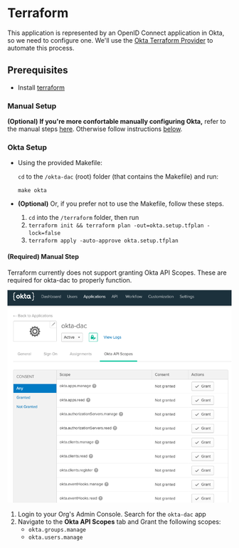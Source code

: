 # Terraform
This application is represented by an OpenID Connect application in Okta, so we need to configure one. We'll use the [Okta Terraform Provider](https://www.terraform.io/docs/providers/okta/index.html) to automate this process.

## Prerequisites
* Install [terraform](https://learn.hashicorp.com/terraform/getting-started/install)

### Manual Setup
**(Optional) If you're more confortable manually configuring Okta,** refer to the manual steps [here](https://docs.idp.rocks/setup/org-setup.html#manual-config). Otherwise follow instructions [below](#okta-setup).

### Okta Setup

* Using the provided Makefile:

    `cd` to the `/okta-dac` (root) folder (that contains the Makefile) and run:
    ```
    make okta
    ```

* **(Optional)** Or, if you prefer not to use the Makefile, follow these steps.
    1. `cd` into the `/terraform` folder, then run
    2. `terraform init && terraform plan -out=okta.setup.tfplan -lock=false`
    3. `terraform apply -auto-approve okta.setup.tfplan`

#### (Required) Manual Step
Terraform currently does not support granting Okta API Scopes. These are required for okta-dac to properly function.

![alt text](../images/okta-api-scopes.png)
1. Login to your Org's Admin Console. Search for the `okta-dac` app
2. Navigate to the **Okta API Scopes** tab and Grant the following scopes:
    * `okta.groups.manage`
    * `okta.users.manage`
